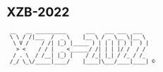 # XZB-2022
 
```
 __   __ __________      ___   ___ ___  ___  
 \ \ / /|___  /  _ \    |__ \ / _ \__ \|__ \ 
  \ V /    / /| |_) |_____ ) | | | | ) |  ) |
   > <    / / |  _ <______/ /| | | |/ /  / / 
  / . \  / /__| |_) |    / /_| |_| / /_ / /_ 
 /_/ \_\/_____|____/    |____|\___/____|____| ©
                                             
```                                          